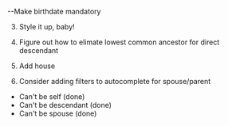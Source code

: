 --Make birthdate mandatory


3. Style it up, baby!
4. Figure out how to elimate lowest common ancestor for direct descendant
5. Add house

6. Consider adding filters to autocomplete for spouse/parent
- Can't be self (done)
- Can't be descendant (done)
- Can't be spouse (done)

